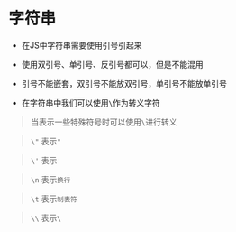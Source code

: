 # 字符串

- 在JS中字符串需要使用引号引起来
- 使用双引号、单引号、反引号都可以，但是不能混用
- 引号不能嵌套，双引号不能放双引号，单引号不能放单引号

- 在字符串中我们可以使用`\`作为转义字符

> 当表示一些特殊符号时可以使用`\`进行转义

> `\"` 表示`"`

> `\'` 表示`'`

> `\n` 表示`换行`

> `\t` 表示`制表符`

> `\\` 表示`\`